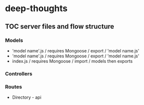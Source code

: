 # deep-thoughts

## TOC server files and flow structure

### Models

- 'model name'.js   /   requires Mongoose   /   export    /    'model name.js'
- 'model name'.js   /   requires Mongoose   /   export    /    'model name.js'
- index.js  /  requires Mongoose    /   import  /   models then exports

### Controllers

### Routes

- Directory - api

